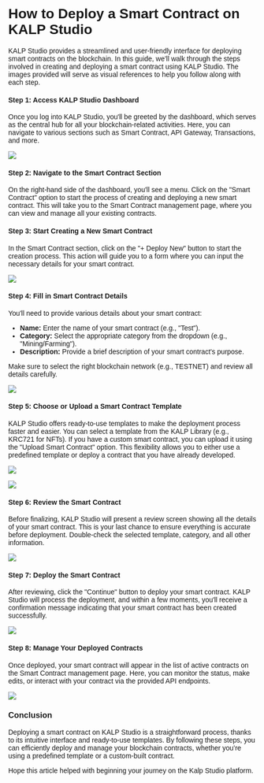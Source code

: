 <style> body {  font-family: "Source Sans 3", sans-serif!important; }</style>
<link href="https://fonts.googleapis.com/css2?family=Source+Sans+3:ital,wght@0,200..900;1,200..900&display=swap" rel="stylesheet">    <link rel="stylesheet" href="https://fonts.googleapis.com/icon?family=Material+Icons">


# How to Deploy a Smart Contract on KALP Studio

KALP Studio provides a streamlined and user-friendly interface for deploying smart contracts on the blockchain. In this guide, we’ll walk through the steps involved in creating and deploying a smart contract using KALP Studio. The images provided will serve as visual references to help you follow along with each step.

#### Step 1: Access KALP Studio Dashboard

Once you log into KALP Studio, you'll be greeted by the dashboard, which serves as the central hub for all your blockchain-related activities. Here, you can navigate to various sections such as Smart Contract, API Gateway, Transactions, and more.

![](https://docs.kalp.studio/~gitbook/image?url=https%3A%2F%2F1148605496-files.gitbook.io%2F%7E%2Ffiles%2Fv0%2Fb%2Fgitbook-x-prod.appspot.com%2Fo%2Fspaces%252F4gkv2XhY4CmWY6Vp0djW%252Fuploads%252FtVGOJaSBLcoP8zLsuJpp%252F11.png%3Falt%3Dmedia%26token%3D7e9cf074-c7a8-4236-80be-30ca9d326163&width=768&dpr=4&quality=100&sign=1e5701fc&sv=1)

#### Step 2: Navigate to the Smart Contract Section 

On the right-hand side of the dashboard, you'll see a menu. Click on the "Smart Contract" option to start the process of creating and deploying a new smart contract. This will take you to the Smart Contract management page, where you can view and manage all your existing contracts.

#### Step 3: Start Creating a New Smart Contract

In the Smart Contract section, click on the "+ Deploy New" button to start the creation process. This action will guide you to a form where you can input the necessary details for your smart contract.

![](https://docs.kalp.studio/~gitbook/image?url=https%3A%2F%2F1148605496-files.gitbook.io%2F%7E%2Ffiles%2Fv0%2Fb%2Fgitbook-x-prod.appspot.com%2Fo%2Fspaces%252F4gkv2XhY4CmWY6Vp0djW%252Fuploads%252FyLZUfUHMWuaD48aNtKGd%252F12.png%3Falt%3Dmedia%26token%3D2d9e90e8-85f1-4ebf-bd8f-ba00481a44c6&width=768&dpr=4&quality=100&sign=4f9a669b&sv=1)

#### Step 4: Fill in Smart Contract Details

You'll need to provide various details about your smart contract:

-   **Name:** Enter the name of your smart contract (e.g., "Test").
-   **Category:** Select the appropriate category from the dropdown (e.g., "Mining/Farming").
-   **Description:** Provide a brief description of your smart contract's purpose.

Make sure to select the right blockchain network (e.g., TESTNET) and review all details carefully.

![](https://docs.kalp.studio/~gitbook/image?url=https%3A%2F%2F1148605496-files.gitbook.io%2F%7E%2Ffiles%2Fv0%2Fb%2Fgitbook-x-prod.appspot.com%2Fo%2Fspaces%252F4gkv2XhY4CmWY6Vp0djW%252Fuploads%252F50qXjNYKFZjKUkShnXtu%252F13.png%3Falt%3Dmedia%26token%3Dafb49b7c-8111-462d-ba05-8c8e4c9765a5&width=768&dpr=4&quality=100&sign=9f3d95e7&sv=1)


#### Step 5: Choose or Upload a Smart Contract Template

KALP Studio offers ready-to-use templates to make the deployment process faster and easier. You can select a template from the KALP Library (e.g., KRC721 for NFTs). If you have a custom smart contract, you can upload it using the "Upload Smart Contract" option. This flexibility allows you to either use a predefined template or deploy a contract that you have already developed.

![](https://docs.kalp.studio/~gitbook/image?url=https%3A%2F%2F1148605496-files.gitbook.io%2F%7E%2Ffiles%2Fv0%2Fb%2Fgitbook-x-prod.appspot.com%2Fo%2Fspaces%252F4gkv2XhY4CmWY6Vp0djW%252Fuploads%252FRp7hbJT9ioRNM1DDX3kW%252Fimage.png%3Falt%3Dmedia%26token%3Da4cc48f2-d3c8-46b7-81a4-b0da50f072c5&width=768&dpr=4&quality=100&sign=63a3fcb4&sv=1)

![](https://docs.kalp.studio/~gitbook/image?url=https%3A%2F%2F1148605496-files.gitbook.io%2F%7E%2Ffiles%2Fv0%2Fb%2Fgitbook-x-prod.appspot.com%2Fo%2Fspaces%252F4gkv2XhY4CmWY6Vp0djW%252Fuploads%252FpoZDY6EfHdHLU82z9P6H%252Fimage%2520%281%29.png%3Falt%3Dmedia%26token%3Dd8ee1a44-5f62-4039-aea6-a02e22409510&width=768&dpr=4&quality=100&sign=93320e33&sv=1)

#### Step 6: Review the Smart Contract

Before finalizing, KALP Studio will present a review screen showing all the details of your smart contract. This is your last chance to ensure everything is accurate before deployment. Double-check the selected template, category, and all other information.

![](https://docs.kalp.studio/~gitbook/image?url=https%3A%2F%2F1148605496-files.gitbook.io%2F%7E%2Ffiles%2Fv0%2Fb%2Fgitbook-x-prod.appspot.com%2Fo%2Fspaces%252F4gkv2XhY4CmWY6Vp0djW%252Fuploads%252FNuLndM3iq66rKpss0LnP%252Fimage%2520%282%29.png%3Falt%3Dmedia%26token%3D32326c62-c3d8-4416-baea-6c9ad0240549&width=768&dpr=4&quality=100&sign=a04c09a2&sv=1)

#### Step 7: Deploy the Smart Contract

After reviewing, click the "Continue" button to deploy your smart contract. KALP Studio will process the deployment, and within a few moments, you'll receive a confirmation message indicating that your smart contract has been created successfully.

![](https://docs.kalp.studio/~gitbook/image?url=https%3A%2F%2F1148605496-files.gitbook.io%2F%7E%2Ffiles%2Fv0%2Fb%2Fgitbook-x-prod.appspot.com%2Fo%2Fspaces%252F4gkv2XhY4CmWY6Vp0djW%252Fuploads%252Fj0fQwYmDyOIRsCegiHr8%252Fimage%2520%284%29.png%3Falt%3Dmedia%26token%3D8e690be7-d602-47a9-81f6-586f9d847bab&width=768&dpr=4&quality=100&sign=8664a2d0&sv=1)

#### Step 8: Manage Your Deployed Contracts

Once deployed, your smart contract will appear in the list of active contracts on the Smart Contract management page. Here, you can monitor the status, make edits, or interact with your contract via the provided API endpoints.

![](https://docs.kalp.studio/~gitbook/image?url=https%3A%2F%2F1148605496-files.gitbook.io%2F%7E%2Ffiles%2Fv0%2Fb%2Fgitbook-x-prod.appspot.com%2Fo%2Fspaces%252F4gkv2XhY4CmWY6Vp0djW%252Fuploads%252FQJfdimTfW3qPfEY5JGAr%252Fimage%2520%286%29.png%3Falt%3Dmedia%26token%3Dae482347-8fbf-4bb0-b2a6-8f4f48bc62af&width=768&dpr=4&quality=100&sign=9ff3c812&sv=1)

### Conclusion

Deploying a smart contract on KALP Studio is a straightforward process, thanks to its intuitive interface and ready-to-use templates. By following these steps, you can efficiently deploy and manage your blockchain contracts, whether you’re using a predefined template or a custom-built contract.

Hope this article helped with beginning your journey on the Kalp Studio platform.